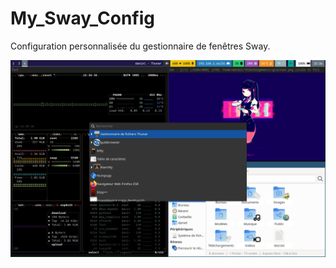# My_Sway_Config
Configuration personnalisée du gestionnaire de fenêtres Sway.

![Capture d’écran](capture.png)
